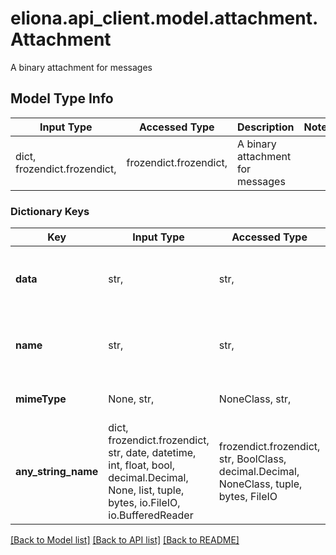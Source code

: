 # eliona.api_client.model.attachment.Attachment

A binary attachment for messages

## Model Type Info
Input Type | Accessed Type | Description | Notes
------------ | ------------- | ------------- | -------------
dict, frozendict.frozendict,  | frozendict.frozendict,  | A binary attachment for messages | 

### Dictionary Keys
Key | Input Type | Accessed Type | Description | Notes
------------ | ------------- | ------------- | ------------- | -------------
**data** | str,  | str,  | The binary data as base64 encoded string | 
**name** | str,  | str,  | The name for the attachment, e.g. the filename | 
**mimeType** | None, str,  | NoneClass, str,  | The MIME type of binary data | [optional] 
**any_string_name** | dict, frozendict.frozendict, str, date, datetime, int, float, bool, decimal.Decimal, None, list, tuple, bytes, io.FileIO, io.BufferedReader | frozendict.frozendict, str, BoolClass, decimal.Decimal, NoneClass, tuple, bytes, FileIO | any string name can be used but the value must be the correct type | [optional]

[[Back to Model list]](../../README.md#documentation-for-models) [[Back to API list]](../../README.md#documentation-for-api-endpoints) [[Back to README]](../../README.md)

